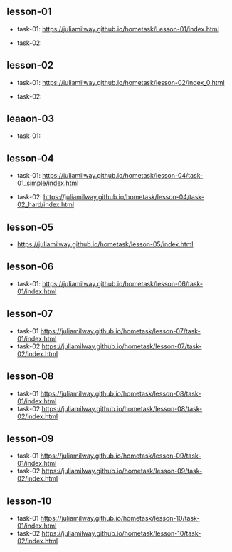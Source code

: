 ## lesson-01
* task-01: 
 https://juliamilway.github.io/hometask/Lesson-01/index.html

* task-02:
 

## lesson-02
* task-01:
 https://juliamilway.github.io/hometask/lesson-02/index_0.html

* task-02:


## leaaon-03
* task-01:


## lesson-04
* task-01:
https://juliamilway.github.io/hometask/lesson-04/task-01_simple/index.html

* task-02:
https://juliamilway.github.io/hometask/lesson-04/task-02_hard/index.html

## lesson-05
* https://juliamilway.github.io/hometask/lesson-05/index.html

## lesson-06
* task-01:
https://juliamilway.github.io/hometask/lesson-06/task-01/index.html

## lesson-07
* task-01
https://juliamilway.github.io/hometask/lesson-07/task-01/index.html
* task-02
https://juliamilway.github.io/hometask/lesson-07/task-02/index.html

## lesson-08
* task-01
https://juliamilway.github.io/hometask/lesson-08/task-01/index.html
* task-02
https://juliamilway.github.io/hometask/lesson-08/task-02/index.html

## lesson-09
* task-01 
https://juliamilway.github.io/hometask/lesson-09/task-01/index.html
* task-02
https://juliamilway.github.io/hometask/lesson-09/task-02/index.html

## lesson-10
* task-01
https://juliamilway.github.io/hometask/lesson-10/task-01/index.html
* task-02
https://juliamilway.github.io/hometask/lesson-10/task-02/index.html
